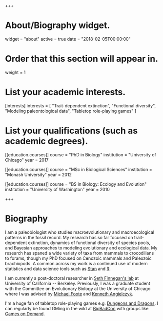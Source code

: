 +++
# About/Biography widget.
widget = "about"
active = true
date = "2018-02-05T00:00:00"

# Order that this section will appear in.
weight = 1

# List your academic interests.
[interests]
  interests = [
    "Trait-dependent extinction",
    "Functional diversity",
    "Modeling paleontological data",
    "Tabletop role-playing games"
  ]

# List your qualifications (such as academic degrees).
[[education.courses]]
  course = "PhD in Biology"
  institution = "University of Chicago"
  year = 2017

[[education.courses]]
  course = "MSc in Biological Sciences"
  institution = "Monash University"
  year = 2012

[[education.courses]]
  course = "BS in Biology: Ecology and Evolution"
  institution = "University of Washington"
  year = 2010
 
+++

# Biography

I am a paleobiologist who studies macroevolutionary and macroecological patterns in the fossil record. My research has so far focused on trait-dependent extinction, dynamics of functional diversity of species pools, and Bayesian approaches to modeling evolutionary and ecological data. My research has spaned a wide variety of taxa from mammals to crocodilians to forams, though my PhD focused on Cenozoic mammals and Paleozoic brachiopods. A common across my work is a continued use of modern statistics and data science tools such as [Stan](http://mc-stan.org/) and [R](https://cran.r-project.org/).

I am currently a post-doctoral researcher in [Seth Finnegan's lab](https://finneganlab.org/) at University of California -- Berkeley. Previously, I was a graduate student with the Committee on Evolutionary Biology at the University of Chicago where I was advised by [Michael Foote](http://geosci.uchicago.edu/people/michael-foote/) and [Kenneth Angielczyk](https://www.fieldmuseum.org/about/staff/profile/611). 

I'm a huge fan of tabletop role-playing games e.g. [Dungeons and Dragons](http://dnd.wizards.com/). I can regularly be found GMing in the wild at [BigBadCon](http://www.bigbadcon.com/) with groups like [Games on Demand](http://www.indiegamesondemand.org/).
